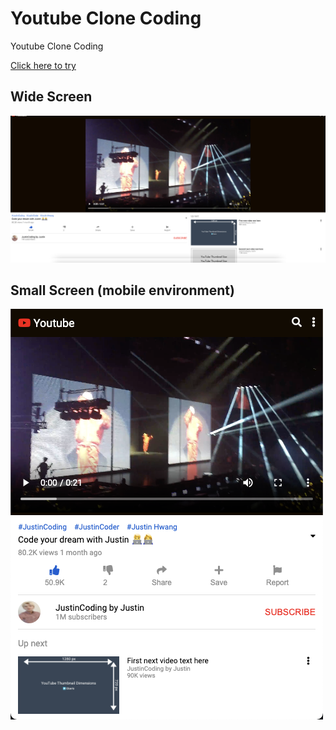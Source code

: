 # Youtube Clone Coding

Youtube Clone Coding

<a href="https://justinhwang92.github.io/Youtube_clone/." rel="nofollow">Click here to try</a>

## Wide Screen

<img src="demo/wide.png" alt="">

## Small Screen (mobile environment)

<img src="demo/small.png" alt="">
